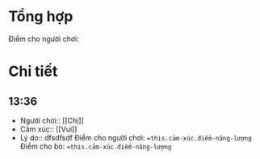 # Tổng hợp
Điểm cho người chơi:

# Chi tiết
## 13:36
- Người chơi:: [[Chị]] 
- Cảm xúc:: [[Vui]]
- Lý do:: dfsdfsdf
Điểm cho người chơi: `=this.cảm-xúc.điểm-năng-lượng`
Điểm cho bò: `=this.cảm-xúc.điểm-năng-lượng`
# 

